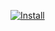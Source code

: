 [![Install](https://raw.github.com/qubell-bazaar/component-skeleton/master/img/install.png)](https://express.qubell.com/applications/upload?metadataUrl=https://raw.githubusercontent.com/anton-haldin/collections/master/meta_for_install.yaml)

